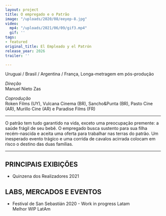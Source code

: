 ```yaml
---
layout: project
title: O empregado e o Patrão
image: "/uploads/2020/08/eeyep-8.jpg"
video:
  mp4: "/uploads/2021/06/09/gif3.mp4"
  gif: ''
tags:
- featured
original_title: El Empleado y el Patrón
release_year: 2026
trailer: ''

---
```

Uruguai / Brasil / Argentina / França, Longa-metragem em pós-produção

_Direção_  
Manuel Nieto Zas

_Coprodução_  
Roken Films (UY), Vulcana Cinema (BR), Sancho&Punta (BR), Pasto Cine (AR), Murillo Cine (AR) e Paradise Films (FR)

---

O patrão tem tudo garantido na vida, exceto uma preocupação premente: a saúde frágil de seu bebê. O empregado busca sustento para sua filha recém-nascida e aceita uma oferta para trabalhar nas terras do patrão. Um inesperado evento trágico e uma corrida de cavalos acirrada colocam em risco o destino das duas famílias.

---

## PRINCIPAIS EXIBIÇÕES

- Quinzena dos Realizadores 2021

## LABS, MERCADOS E EVENTOS

- Festival de San Sebastián 2020 - Work in progress Latam  
  Melhor WIP LatAm